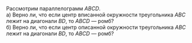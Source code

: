 Рассмотрим параллелограмм $ABCD$.
<br>
а) Верно ли, что если центр вписанной окружности треугольника $ABC$ лежит на диагонали $BD$, то $ABCD$ — ромб?
<br>
б) Верно ли, что если центр описанной окружности треугольника $ABC$ лежит на диагонали $BD$, то $ABCD$ — ромб?